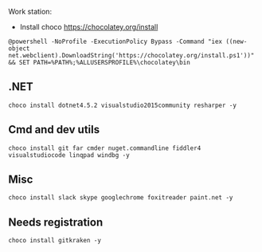 Work station:

* Install choco
https://chocolatey.org/install

```
@powershell -NoProfile -ExecutionPolicy Bypass -Command "iex ((new-object net.webclient).DownloadString('https://chocolatey.org/install.ps1'))" && SET PATH=%PATH%;%ALLUSERSPROFILE%\chocolatey\bin

```
## .NET
`choco install dotnet4.5.2 visualstudio2015community resharper -y`

## Cmd and dev utils
`choco install git far cmder nuget.commandline fiddler4 visualstudiocode linqpad windbg -y `

## Misc
`choco install slack skype googlechrome foxitreader paint.net -y`

## Needs registration

`choco install gitkraken -y`

 
